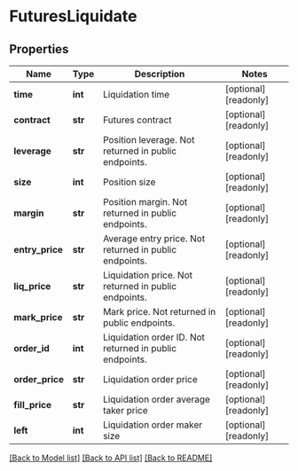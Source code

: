 # FuturesLiquidate

## Properties
Name | Type | Description | Notes
------------ | ------------- | ------------- | -------------
**time** | **int** | Liquidation time | [optional] [readonly] 
**contract** | **str** | Futures contract | [optional] [readonly] 
**leverage** | **str** | Position leverage. Not returned in public endpoints. | [optional] [readonly] 
**size** | **int** | Position size | [optional] [readonly] 
**margin** | **str** | Position margin. Not returned in public endpoints. | [optional] [readonly] 
**entry_price** | **str** | Average entry price. Not returned in public endpoints. | [optional] [readonly] 
**liq_price** | **str** | Liquidation price. Not returned in public endpoints. | [optional] [readonly] 
**mark_price** | **str** | Mark price. Not returned in public endpoints. | [optional] [readonly] 
**order_id** | **int** | Liquidation order ID. Not returned in public endpoints. | [optional] [readonly] 
**order_price** | **str** | Liquidation order price | [optional] [readonly] 
**fill_price** | **str** | Liquidation order average taker price | [optional] [readonly] 
**left** | **int** | Liquidation order maker size | [optional] [readonly] 

[[Back to Model list]](../README.md#documentation-for-models) [[Back to API list]](../README.md#documentation-for-api-endpoints) [[Back to README]](../README.md)


